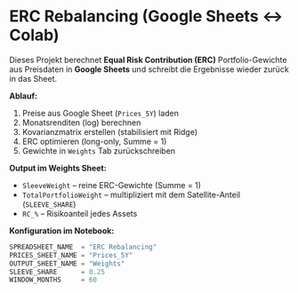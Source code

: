 # ERC Rebalancing (Google Sheets ↔ Colab)

Dieses Projekt berechnet **Equal Risk Contribution (ERC)** Portfolio-Gewichte aus Preisdaten in **Google Sheets** und schreibt die Ergebnisse wieder zurück in das Sheet.

**Ablauf:**
1. Preise aus Google Sheet (`Prices_5Y`) laden
2. Monatsrenditen (log) berechnen
3. Kovarianzmatrix erstellen (stabilisiert mit Ridge)
4. ERC optimieren (long-only, Summe = 1)
5. Gewichte in `Weights` Tab zurückschreiben

**Output im Weights Sheet:**
- `SleeveWeight` – reine ERC-Gewichte (Summe = 1)
- `TotalPortfolioWeight` – multipliziert mit dem Satellite-Anteil (`SLEEVE_SHARE`)
- `RC_%` – Risikoanteil jedes Assets

**Konfiguration im Notebook:**
```python
SPREADSHEET_NAME  = "ERC Rebalancing"
PRICES_SHEET_NAME = "Prices_5Y"
OUTPUT_SHEET_NAME = "Weights"
SLEEVE_SHARE      = 0.25
WINDOW_MONTHS     = 60
